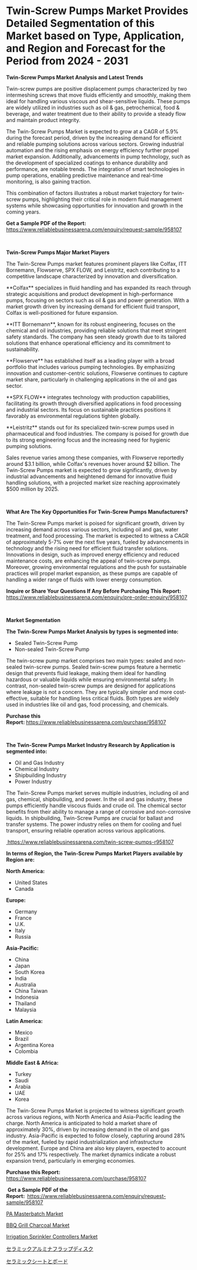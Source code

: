 <p><h1>Twin-Screw Pumps Market Provides Detailed Segmentation of this Market based on Type, Application, and Region and Forecast for the Period from 2024 - 2031</h1></p><p><strong>Twin-Screw Pumps Market Analysis and Latest Trends</strong></p>
<p><p>Twin-screw pumps are positive displacement pumps characterized by two intermeshing screws that move fluids efficiently and smoothly, making them ideal for handling various viscous and shear-sensitive liquids. These pumps are widely utilized in industries such as oil & gas, petrochemical, food & beverage, and water treatment due to their ability to provide a steady flow and maintain product integrity.</p><p>The Twin-Screw Pumps Market is expected to grow at a CAGR of 5.9% during the forecast period, driven by the increasing demand for efficient and reliable pumping solutions across various sectors. Growing industrial automation and the rising emphasis on energy efficiency further propel market expansion. Additionally, advancements in pump technology, such as the development of specialized coatings to enhance durability and performance, are notable trends. The integration of smart technologies in pump operations, enabling predictive maintenance and real-time monitoring, is also gaining traction. </p><p>This combination of factors illustrates a robust market trajectory for twin-screw pumps, highlighting their critical role in modern fluid management systems while showcasing opportunities for innovation and growth in the coming years.</p></p>
<p><strong>Get a Sample PDF of the Report:&nbsp;</strong> <a href="https://www.reliablebusinessarena.com/enquiry/request-sample/958107">https://www.reliablebusinessarena.com/enquiry/request-sample/958107</a></p>
<p>&nbsp;</p>
<p><strong>Twin-Screw Pumps Major Market Players</strong></p>
<p><p>The Twin-Screw Pumps market features prominent players like Colfax, ITT Bornemann, Flowserve, SPX FLOW, and Leistritz, each contributing to a competitive landscape characterized by innovation and diversification. </p><p>**Colfax** specializes in fluid handling and has expanded its reach through strategic acquisitions and product development in high-performance pumps, focusing on sectors such as oil & gas and power generation. With a market growth driven by increasing demand for efficient fluid transport, Colfax is well-positioned for future expansion.</p><p>**ITT Bornemann**, known for its robust engineering, focuses on the chemical and oil industries, providing reliable solutions that meet stringent safety standards. The company has seen steady growth due to its tailored solutions that enhance operational efficiency and its commitment to sustainability.</p><p>**Flowserve** has established itself as a leading player with a broad portfolio that includes various pumping technologies. By emphasizing innovation and customer-centric solutions, Flowserve continues to capture market share, particularly in challenging applications in the oil and gas sector.</p><p>**SPX FLOW** integrates technology with production capabilities, facilitating its growth through diversified applications in food processing and industrial sectors. Its focus on sustainable practices positions it favorably as environmental regulations tighten globally.</p><p>**Leistritz** stands out for its specialized twin-screw pumps used in pharmaceutical and food industries. The company is poised for growth due to its strong engineering focus and the increasing need for hygienic pumping solutions.</p><p>Sales revenue varies among these companies, with Flowserve reportedly around $3.1 billion, while Colfax's revenues hover around $2 billion. The Twin-Screw Pumps market is expected to grow significantly, driven by industrial advancements and heightened demand for innovative fluid handling solutions, with a projected market size reaching approximately $500 million by 2025.</p></p>
<p>&nbsp;</p>
<p><strong>What Are The Key Opportunities For Twin-Screw Pumps Manufacturers?</strong></p>
<p><p>The Twin-Screw Pumps market is poised for significant growth, driven by increasing demand across various sectors, including oil and gas, water treatment, and food processing. The market is expected to witness a CAGR of approximately 5-7% over the next five years, fueled by advancements in technology and the rising need for efficient fluid transfer solutions. Innovations in design, such as improved energy efficiency and reduced maintenance costs, are enhancing the appeal of twin-screw pumps. Moreover, growing environmental regulations and the push for sustainable practices will propel market expansion, as these pumps are capable of handling a wider range of fluids with lower energy consumption.</p></p>
<p><strong>Inquire or Share Your Questions If Any Before Purchasing This Report:</strong> <a href="https://www.reliablebusinessarena.com/enquiry/pre-order-enquiry/958107">https://www.reliablebusinessarena.com/enquiry/pre-order-enquiry/958107</a></p>
<p>&nbsp;</p>
<p><strong>Market Segmentation</strong></p>
<p><strong>The Twin-Screw Pumps Market Analysis by types is segmented into:</strong></p>
<p><ul><li>Sealed Twin-Screw Pump</li><li>Non-sealed Twin-Screw Pump</li></ul></p>
<p><p>The twin-screw pump market comprises two main types: sealed and non-sealed twin-screw pumps. Sealed twin-screw pumps feature a hermetic design that prevents fluid leakage, making them ideal for handling hazardous or valuable liquids while ensuring environmental safety. In contrast, non-sealed twin-screw pumps are designed for applications where leakage is not a concern. They are typically simpler and more cost-effective, suitable for handling less critical fluids. Both types are widely used in industries like oil and gas, food processing, and chemicals.</p></p>
<p><strong>Purchase this Report:&nbsp;</strong><a href="https://www.reliablebusinessarena.com/purchase/958107">https://www.reliablebusinessarena.com/purchase/958107</a></p>
<p>&nbsp;</p>
<p><strong>The Twin-Screw Pumps Market Industry Research by Application is segmented into:</strong></p>
<p><ul><li>Oil and Gas Industry</li><li>Chemical Industry</li><li>Shipbuilding Industry</li><li>Power Industry</li></ul></p>
<p><p>The Twin-Screw Pumps market serves multiple industries, including oil and gas, chemical, shipbuilding, and power. In the oil and gas industry, these pumps efficiently handle viscous fluids and crude oil. The chemical sector benefits from their ability to manage a range of corrosive and non-corrosive liquids. In shipbuilding, Twin-Screw Pumps are crucial for ballast and transfer systems. The power industry relies on them for cooling and fuel transport, ensuring reliable operation across various applications.</p></p>
<p><a href="https://www.reliablebusinessarena.com/twin-screw-pumps-r958107">&nbsp;https://www.reliablebusinessarena.com/twin-screw-pumps-r958107</a></p>
<p><strong>In terms of Region, the Twin-Screw Pumps Market Players available by Region are:</strong></p>
<p>
    <p> <strong> North America: </strong>
        <ul>
            <li>United States</li>
            <li>Canada</li>
        </ul>
        </p> 
    <p> <strong> Europe: </strong>
        <ul>
            <li>Germany</li>
            <li>France</li>
            <li>U.K.</li>
            <li>Italy</li>
            <li>Russia</li>
        </ul>
        </p> 
    <p> <strong> Asia-Pacific: </strong>
        <ul>
            <li>China</li>
            <li>Japan</li>
            <li>South Korea</li>
            <li>India</li>
            <li>Australia</li>
            <li>China Taiwan</li>
            <li>Indonesia</li>
            <li>Thailand</li>
            <li>Malaysia</li>
        </ul>
        </p> 
    <p> <strong> Latin America: </strong>
        <ul>
            <li>Mexico</li>
            <li>Brazil</li>
            <li>Argentina Korea</li>
            <li>Colombia</li>
        </ul>
        </p> 
    <p> <strong> Middle East & Africa: </strong>
        <ul>
            <li>Turkey</li>
            <li>Saudi</li>
            <li>Arabia</li>
            <li>UAE</li>
            <li>Korea</li>
        </ul>
    </p>
    </p>
<p><p>The Twin-Screw Pumps Market is projected to witness significant growth across various regions, with North America and Asia-Pacific leading the charge. North America is anticipated to hold a market share of approximately 30%, driven by increasing demand in the oil and gas industry. Asia-Pacific is expected to follow closely, capturing around 28% of the market, fueled by rapid industrialization and infrastructure development. Europe and China are also key players, expected to account for 25% and 17% respectively. The market dynamics indicate a robust expansion trend, particularly in emerging economies.</p></p>
<p><strong>Purchase this Report: </strong><a href="https://www.reliablebusinessarena.com/purchase/958107">https://www.reliablebusinessarena.com/purchase/958107</a></p>
<p>&nbsp;<strong>Get a Sample PDF of the Report:&nbsp;&nbsp;</strong><a href="https://www.reliablebusinessarena.com/enquiry/request-sample/958107">https://www.reliablebusinessarena.com/enquiry/request-sample/958107</a></p>
<p><strong></strong></p>
<p><p><a href="https://issuu.com/reportprime-2/docs/pa-masterbatch-market-size-2030.ppt_bb9901ffc93192">PA Masterbatch Market</a></p><p><a href="https://medium.com/@valroy852472024/bbq-grill-charcoal-market-emerging-trends-and-future-prospects-for-period-from-2024-to-2031-4af32a725163">BBQ Grill Charcoal Market</a></p><p><a href="https://www.linkedin.com/pulse/global-perspectives-irrigation-sprinkler-controllers-market-nk5te?trackingId=K61Yk8S0RCuzlxHfoDsPYw%3D%3D">Irrigation Sprinkler Controllers Market</a></p><p><a href="https://medium.com/@raap8632/%E3%82%B0%E3%83%AD%E3%83%BC%E3%83%90%E3%83%AB%E3%82%BB%E3%83%A9%E3%83%9F%E3%83%83%E3%82%AF%E3%82%A2%E3%83%AB%E3%83%9F%E3%83%8A%E3%83%95%E3%83%A9%E3%83%83%E3%83%97%E3%83%87%E3%82%A3%E3%82%B9%E3%82%AF%E7%94%A3%E6%A5%AD-%E3%82%BF%E3%82%A4%E3%83%97-%E7%94%A8%E9%80%94-%E5%B8%82%E5%A0%B4%E3%83%97%E3%83%AC%E3%83%BC%E3%83%A4%E3%83%BC-%E5%9C%B0%E5%9F%9F%E6%88%90%E9%95%B7%E5%88%86%E6%9E%90-%E6%9C%AA%E6%9D%A5%E3%82%B7%E3%83%8A%E3%83%AA%E3%82%AA-2024-2031-fd3f89e990fd">セラミックアルミナフラップディスク</a></p><p><a href="https://medium.com/@raap8632/ceramic-sheets-and-boards-market-%E3%81%AE%E3%82%B0%E3%83%AD%E3%83%BC%E3%83%90%E3%83%AB%E5%B8%82%E5%A0%B4%E6%A6%82%E8%A6%81%E3%81%AF-%E4%B8%96%E7%95%8C%E3%81%8A%E3%82%88%E3%81%B3%E4%B8%BB%E8%A6%81%E5%B8%82%E5%A0%B4%E3%81%AB%E3%81%8A%E3%81%91%E3%82%8B%E6%A5%AD%E7%95%8C%E3%81%AB%E5%BD%B1%E9%9F%BF%E3%82%92%E4%B8%8E%E3%81%88%E3%82%8B%E4%B8%BB%E8%A6%81%E3%81%AA%E3%83%88%E3%83%AC%E3%83%B3%E3%83%89%E3%81%AB%E3%81%A4%E3%81%84%E3%81%A6-%E7%8B%AC%E8%87%AA%E3%81%AE%E8%A6%96%E7%82%B9%E3%82%92%E6%8F%90%E4%BE%9B%E3%81%97%E3%81%BE%E3%81%99-d520a385d910">セラミックシートとボード</a></p></p>